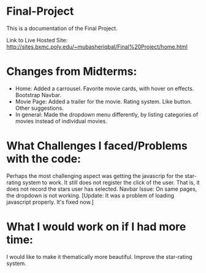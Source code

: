 # Final-Project
This is a documentation  of the Final Project.

Link to Live Hosted Site: http://sites.bxmc.poly.edu/~mubasheriqbal/Final%20Project/home.html

# Changes from Midterms:
- Home: Added a carrousel. Favorite movie cards, with hover on effects. Bootstrap Navbar.
- Movie Page: Added a trailer for the movie. Rating system. Like button. Other suggestions. 
- In general: Made the dropdown menu differently, by listing categories of movies instead of individual movies. 

# What Challenges I faced/Problems with the code: 
  Perhaps the most challenging aspect was getting the javascrip for the star-rating system to work. It still does not register the click of the user. That is, it does not record the stars user has selected. 
Navbar Issue: On same pages, the dropdown is not working.
[Update: It was a problem of loading javascript properly. It's fixed now.]

# What I would work on if I had more time:
I would like to make it thematically more beautiful. Improve the star-rating system. 
